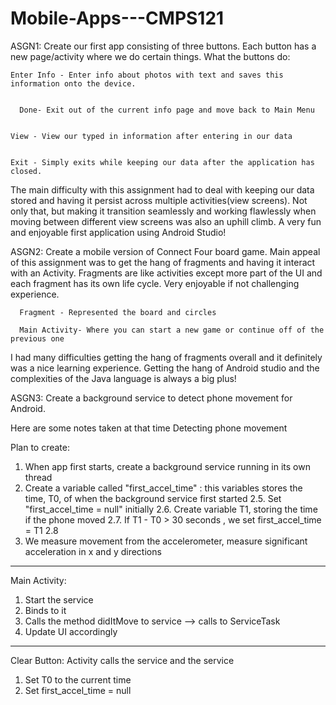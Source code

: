 # Mobile-Apps---CMPS121

ASGN1:
  Create our first app consisting of three buttons. Each button has a new page/activity where we do certain things.
  What the buttons do:
  
    Enter Info - Enter info about photos with text and saves this information onto the device. 
    
    
      Done- Exit out of the current info page and move back to Main Menu
      
      
    View - View our typed in information after entering in our data
    
    
    Exit - Simply exits while keeping our data after the application has closed.
    
    
    
 The main difficulty with this assignment had to deal with keeping our data stored and having it persist across multiple activities(view screens). Not only that, but making it transition seamlessly and working flawlessly when moving between different view screens was also an uphill climb. A very fun and enjoyable first application using Android Studio!
 
 
 ASGN2:
  Create a mobile version of Connect Four board game. Main appeal of this assignment was to get the hang of fragments and having it   interact with an Activity. Fragments are like activities except more part of the UI and each fragment has its own life cycle. Very enjoyable if not challenging experience.
  
      Fragment - Represented the board and circles
    
      Main Activity- Where you can start a new game or continue off of the previous one
      
      
I had many difficulties getting the hang of fragments overall and it definitely was a nice learning experience. Getting the hang of Android studio and the complexities of the Java language is always a big plus!

ASGN3:
Create a background service to detect phone movement for Android.

Here are some notes taken at that time
Detecting phone movement

Plan to create:
1. When app first starts, create a background service running in its own thread
2. Create a variable called "first_accel_time" : this variables stores the time, T0, of when the background service first started
	2.5. Set "first_accel_time = null" initially
	2.6. Create variable T1, storing the time if the phone moved
	2.7. If T1 - T0 > 30 seconds , we set first_accel_time = T1
	2.8 
3. We measure movement from the accelerometer, measure significant acceleration in x and y directions 


---- 

Main Activity:

1. Start the service
2. Binds to it
3. Calls the method didItMove to service --> calls to ServiceTask
4. Update UI accordingly



---

Clear Button: Activity calls the service and the service
1. Set T0 to the current time
2. Set first_accel_time = null
